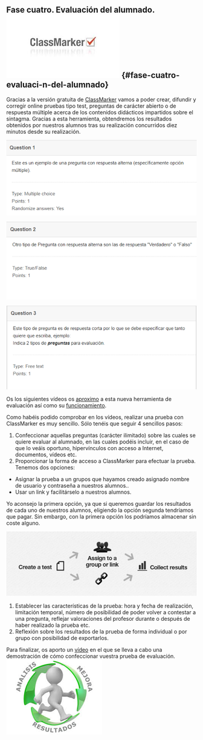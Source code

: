## Fase cuatro. Evaluación del alumnado.![](images/image153.png) {#fase-cuatro-evaluaci-n-del-alumnado}

Gracias a la versión gratuita de  [ClassMarker](https://www.google.com/url?q=https://www.classmarker.com/&sa=D&ust=1509617244777000&usg=AFQjCNHLCHEOH5jD_BS4K9EzG9hIGR1cDQ) vamos a poder crear, difundir y corregir  online pruebas tipo test, preguntas de carácter abierto o de respuesta múltiple acerca de los contenidos didácticos impartidos sobre el sintagma. Gracias a esta herramienta, obtendremos los resultados obtenidos por nuestros alumnos tras su realización concurridos diez minutos desde su realización.

![](images/image50.png)

![](images/image128.png)

![](images/image143.png)

Os los siguientes vídeos os [aproximo](https://www.google.com/url?q=https://youtu.be/HMU3lOIBRW4&sa=D&ust=1509617244778000&usg=AFQjCNE9oihgtEZwpXUEqbXCKD9JuGsO5A) a esta nueva herramienta de evaluación así como su [funcionamiento](https://www.google.com/url?q=https://youtu.be/Nli7bpyjlKY&sa=D&ust=1509617244779000&usg=AFQjCNEnyeSx6GxmTvU8g5mLa9rcry5LxA).

Como habéis podido comprobar en los vídeos, realizar una prueba con ClassMarker es muy  sencillo. Sólo tenéis que seguir  4 sencillos pasos:

1.  Confeccionar aquellas preguntas (carácter ilimitado) sobre las cuales se quiere evaluar al alumnado, en las cuales podéis incluir, en el caso de que lo veáis oportuno, hipervínculos con acceso a Internet, documentos, vídeos etc.
2.  Proporcionar la forma de acceso a ClassMarker para efectuar la prueba. Tenemos dos opciones:

*   Asignar la prueba a un grupos que hayamos creado asignado nombre de usuario y contraseña a nuestros alumnos..
*   Usar un link y facilitárselo a nuestros alumnos.

Yo aconsejo la primera opción, ya que si queremos guardar los resultados de cada uno de nuestros alumnos, eligiendo la opción segunda tendríamos que pagar. Sin embargo, con la primera opción los podríamos almacenar sin coste alguno.

 ![](images/image144.png)

1.  Establecer las características de la prueba: hora y fecha de realización, limitación temporal, número de posibilidad de poder volver a contestar a una pregunta, reflejar valoraciones del profesor durante o después de haber realizado la prueba etc.
2.  Reflexión sobre los resultados de la prueba de forma individual o por grupo con posibilidad de exportarlos.

Para finalizar,  os aporto un [vídeo](https://www.google.com/url?q=https://youtu.be/qhWg8JEMZAc&sa=D&ust=1509617244780000&usg=AFQjCNHLTsqjMXjkmvHwtlG4bPWIA2xCnw) en el que se lleva a cabo una demostración de cómo confeccionar vuestra prueba de evaluación.                                                                       ![](images/image126.png)